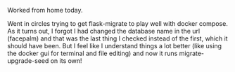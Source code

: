 <!-- title: Recurse Center Week 2: Tue Jan 09 -->

Worked from home today.

Went in circles trying to get flask-migrate to play well with docker compose. As it turns out, I forgot I had changed the database name in the url (facepalm) and that was the last thing I checked instead of the first, which it should have been. But I feel like I understand things a lot better (like using the docker gui for terminal and file editing) and now it runs migrate-upgrade-seed on its own!
